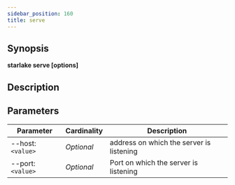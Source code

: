 ```yaml
---
sidebar_position: 160
title: serve
---
```



## Synopsis

**starlake serve [options]**

## Description


## Parameters

Parameter|Cardinality|Description
---|---|---
--host:`<value>`|*Optional*|address on which the server is listening
--port:`<value>`|*Optional*|Port on which the server is listening

